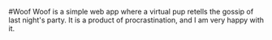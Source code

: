 #Woof
Woof is a simple web app where a virtual pup retells the gossip of last night's party.  It is a product of procrastination, and I am very happy with it.
